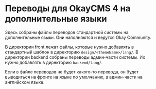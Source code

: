 # Переводы для OkayCMS 4 на дополнительные языки

Здесь собраны файлы переводов стандартной системы на дополнительные языки. Они наполняются и ведутся Okay Community.

В директории front лежат файлы, которые нужно добавлять в стандартный шаблон в директорию `design/<themeName>/lang/`.
В директории backend собраны переводы админ-части системы. Их нужно добавлять в директорию `backend/lang/`.

Если в файле переводов не будет какого-то перевода, он будет выводиться на фронте на языке по умолчанию, в админ-части
на английском языке.
